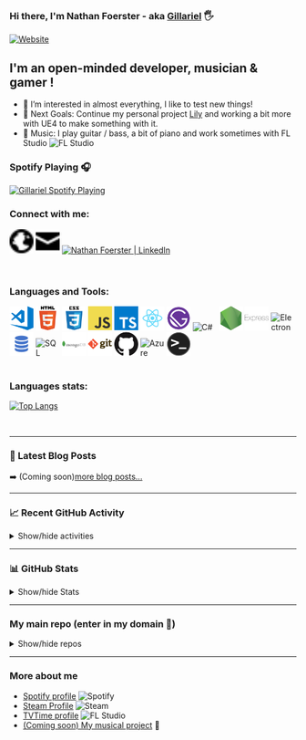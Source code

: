 ### Hi there, I'm Nathan Foerster - aka [Gillariel][website] 🖐️

[![Website](https://img.shields.io/website?label=Gillariel.com&style=for-the-badge&url=https%3A%2F%2Fgillariel.com)][website]

## I'm an open-minded developer, musician & gamer !
- 🌱 I’m interested in almost everything, I like to test new things!
- 🥅 Next Goals: Continue my personal project [Lily](https://github.com/Gillariel/Lily) and working a bit more with UE4 to make something with it.
- 🎸 Music: I play guitar / bass, a bit of piano and work sometimes with FL Studio <img alt="FL Studio" width="32px" src="https://www.thedawstudio.com/wp-content/uploads/2016/08/FL-Studio-Icon-600x800-560x420.png" />


### Spotify Playing 🎧

[<img src="https://spotify-github-readme.gillariel.vercel.app/api/spotify" alt="Gillariel Spotify Playing" width="350" />](https://open.spotify.com/user/gillariel)


### Connect with me:

[<img alt="Gillariel.com" width="42px" src="https://raw.githubusercontent.com/iconic/open-iconic/master/svg/globe.svg" />][website]
[<img alt="Gillariel.com" width="42px" src="https://raw.githubusercontent.com/iconic/open-iconic/master/svg/envelope-closed.svg" />](mailto:foerster.nathan@hotmail.com)
[<img alt="Nathan Foerster | LinkedIn" width="42px" src="https://cdn.jsdelivr.net/npm/simple-icons@v3/icons/linkedin.svg" />][linkedin]
<!-- [<img align="left" alt="codeSTACKr | YouTube" width="22px" src="https://cdn.jsdelivr.net/npm/simple-icons@v3/icons/youtube.svg" />][youtube]
[<img align="left" alt="codeSTACKr | Twitter" width="22px" src="https://cdn.jsdelivr.net/npm/simple-icons@v3/icons/twitter.svg" />][twitter] -->
<!-- [<img align="left" alt="codeSTACKr | Instagram" width="22px" src="https://cdn.jsdelivr.net/npm/simple-icons@v3/icons/instagram.svg" />][instagram] -->

<br />

### Languages and Tools:

<div style="display: block">
  <img alt="Visual Studio Code" width="42px" src="https://raw.githubusercontent.com/github/explore/80688e429a7d4ef2fca1e82350fe8e3517d3494d/topics/visual-studio-code/visual-studio-code.png" style="display: inline-block" />
  <img alt="HTML5" width="42px" src="https://raw.githubusercontent.com/github/explore/80688e429a7d4ef2fca1e82350fe8e3517d3494d/topics/html/html.png" style="display: inline-block" />
  <img alt="CSS3" width="42px" src="https://raw.githubusercontent.com/github/explore/80688e429a7d4ef2fca1e82350fe8e3517d3494d/topics/css/css.png" style="display: inline-block" />
  <img alt="JavaScript" width="42px" src="https://raw.githubusercontent.com/github/explore/80688e429a7d4ef2fca1e82350fe8e3517d3494d/topics/javascript/javascript.png" style="display: inline-block" />
  <img alt="TypeScript" width="42px" src="https://raw.githubusercontent.com/github/explore/80688e429a7d4ef2fca1e82350fe8e3517d3494d/topics/typescript/typescript.png" style="display: inline-block" />
  <img alt="React" width="42px" src="https://raw.githubusercontent.com/github/explore/80688e429a7d4ef2fca1e82350fe8e3517d3494d/topics/react/react.png" style="display: inline-block" />
  <img alt="Gatsby" width="42px" src="https://raw.githubusercontent.com/github/explore/e94815998e4e0713912fed477a1f346ec04c3da2/topics/gatsby/gatsby.png" style="display: inline-block" />
  <img alt="C#" width="42px" src="https://upload.wikimedia.org/wikipedia/commons/thumb/7/7a/C_Sharp_logo.svg/932px-C_Sharp_logo.svg.png" style="display: inline-block" />
  <img alt="Node.js" width="42px" src="https://raw.githubusercontent.com/github/explore/80688e429a7d4ef2fca1e82350fe8e3517d3494d/topics/nodejs/nodejs.png" style="display: inline-block" />
  <img alt="Express.js" width="42px" src="https://raw.githubusercontent.com/github/explore/80688e429a7d4ef2fca1e82350fe8e3517d3494d/topics/express/express.png" style="display: inline-block" />
  <img alt="Electron" width="42px" src="https://simpleicons.org/icons/electron.svg" style="display: inline-block" />
  <img alt="SQL" width="42px" src="https://raw.githubusercontent.com/github/explore/80688e429a7d4ef2fca1e82350fe8e3517d3494d/topics/sql/sql.png" style="display: inline-block" />
  <img alt="SQL" width="42px" src="https://simpleicons.org/icons/microsoftsqlserver.svg" style="display: inline-block" />
  <img alt="MongoDB" width="42px" src="https://raw.githubusercontent.com/github/explore/80688e429a7d4ef2fca1e82350fe8e3517d3494d/topics/mongodb/mongodb.png" style="display: inline-block" />
  <img alt="Git" width="42px" src="https://raw.githubusercontent.com/github/explore/80688e429a7d4ef2fca1e82350fe8e3517d3494d/topics/git/git.png" style="display: inline-block" />
  <img alt="GitHub" width="42px" src="https://raw.githubusercontent.com/github/explore/78df643247d429f6cc873026c0622819ad797942/topics/github/github.png" style="display: inline-block" />
  <img alt="Azure" width="42px" src="https://simpleicons.org/icons/microsoftazure.svg" style="display: inline-block" />
  <img alt="Bash" width="42px" src="https://raw.githubusercontent.com/github/explore/80688e429a7d4ef2fca1e82350fe8e3517d3494d/topics/terminal/terminal.png" style="display: inline-block" />
</div>

<br />

### Languages stats:

[![Top Langs](https://github-readme-stats.gillariel.vercel.app/api/top-langs/?username=Gillariel&layout=compact&theme=dracula)](Stats)

<br />

---

<!-- ### 📺 Latest YouTube Videos-->

<!-- YOUTUBE:START -->
<!-- YOUTUBE:END -->

<!-- ➡️ [more videos...](https://youtube.com/codestackr)-->

<!-- --- -->

### 📕 Latest Blog Posts

<!-- BLOG-POST-LIST:START -->
<!-- BLOG-POST-LIST:END -->

➡️ (Coming soon)[more blog posts...](https://gillariel.com/blogs)

---

### 📈 Recent GitHub Activity
<details>
  <summary>Show/hide activities</summary>
  <!--START_SECTION:activity-->

1. ❗️ Opened issue [#1](https://github.com/Gillariel/html-generator/issues/1) in [Gillariel/html-generator](https://github.com/Gillariel/html-generator)
2. ❗️ Closed issue [#880](https://github.com/DeepLabCut/DeepLabCut/issues/880) in [DeepLabCut/DeepLabCut](https://github.com/DeepLabCut/DeepLabCut)
3. 🗣 Commented on [#880](https://github.com/DeepLabCut/DeepLabCut/issues/880) in [DeepLabCut/DeepLabCut](https://github.com/DeepLabCut/DeepLabCut)
4. ❗️ Opened issue [#880](https://github.com/DeepLabCut/DeepLabCut/issues/880) in [DeepLabCut/DeepLabCut](https://github.com/DeepLabCut/DeepLabCut)
  
  <!--END_SECTION:activity-->
</details>

---

### 📊 GitHub Stats
<details>
  <summary>Show/hide Stats</summary>
  <img alt="Gillariel GitHub Stats" src="https://github-readme-stats.gillariel.vercel.app/api?username=Gillariel&show_icons=true&hide_border=true&theme=dracula" />
</details>

---

### My main repo (enter in my domain 🏰)
<details>
  <summary>Show/hide repos</summary>

  [![ReadMe Card](https://github-readme-stats.vercel.app/api/pin/?username=Gillariel&repo=Lily&theme=dracula)](https://github.com/Gillariel/Lily)
  [![ReadMe Card](https://github-readme-stats.vercel.app/api/pin/?username=Gillariel&repo=ElectronHero&theme=dracula)](https://github.com/Gillariel/ElectronHero)
  [![ReadMe Card](https://github-readme-stats.vercel.app/api/pin/?username=Gillariel&repo=memes-library&theme=dracula)](https://github.com/Gillariel/memes-library)
  [![ReadMe Card](https://github-readme-stats.vercel.app/api/pin/?username=Gillariel&repo=html-generator&theme=dracula)](https://github.com/Gillariel/html-generator)
  [![ReadMe Card](https://github-readme-stats.vercel.app/api/pin/?username=Gillariel&repo=-Unity-DeepLearningCar&theme=dracula)](https://github.com/Gillariel/-Unity-DeepLearningCar)
  [![ReadMe Card](https://github-readme-stats.vercel.app/api/pin/?username=Gillariel&repo=My-Portfolio&theme=dracula)](https://github.com/Gillariel/My-Portfolio)
  [![ReadMe Card](https://github-readme-stats.vercel.app/api/pin/?username=Gillariel&repo=CronosLab&theme=dracula)](https://github.com/Gillariel/CronosLab)
  [![ReadMe Card](https://github-readme-stats.vercel.app/api/pin/?username=Gillariel&repo=Natagora&theme=dracula)](https://github.com/Gillariel/Natagora)

</details>

---

### More about me

  - [Spotify profile](https://open.spotify.com/user/gillariel) <img alt="Spotify" width="22px" src="https://www.iconfinder.com/data/icons/popular-services-brands/512/spotify-512.png" />
  - [Steam Profile](https://steamcommunity.com/id/Gillariel) <img alt="Steam" width="22px" src="https://upload.wikimedia.org/wikipedia/commons/thumb/8/83/Steam_icon_logo.svg/600px-Steam_icon_logo.svg.png" />
  - [TVTime profile](https://www.tvtime.com/en/user/41128990/profile) <img alt="FL Studio" width="22px" src="https://upload.wikimedia.org/wikipedia/commons/thumb/3/33/TVShow_Time_logo.png/280px-TVShow_Time_logo.png" />
  - [(Coming soon) My musical project](https://gillariel.com/music) 🎹

[website]: https://gillariel.com
[linkedin]: https://www.linkedin.com/in/nathan-foerster

